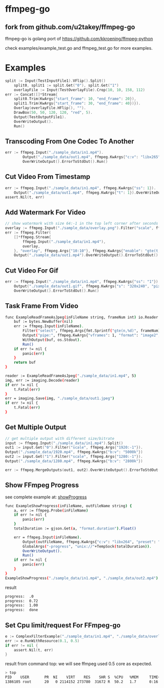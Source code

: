 # ffmpeg-go

## fork from github.com/u2takey/ffmpeg-go

ffmpeg-go is golang port of https://github.com/kkroening/ffmpeg-python

check examples/example_test.go and ffmpeg_test.go for more examples.


# Examples

```go
split := Input(TestInputFile1).VFlip().Split()
	split0, split1 := split.Get("0"), split.Get("1")
	overlayFile := Input(TestOverlayFile).Crop(10, 10, 158, 112)
err := Concat([]*Stream{
    split0.Trim(KwArgs{"start_frame": 10, "end_frame": 20}),
    split1.Trim(KwArgs{"start_frame": 30, "end_frame": 40})}).
    Overlay(overlayFile.HFlip(), "").
    DrawBox(50, 50, 120, 120, "red", 5).
    Output(TestOutputFile1).
    OverWriteOutput().
    Run()
```

## Transcoding From One Codec To Another

```go
err := ffmpeg.Input("./sample_data/in1.mp4").
		Output("./sample_data/out1.mp4", ffmpeg.KwArgs{"c:v": "libx265"}).
		OverWriteOutput().ErrorToStdOut().Run()
```

## Cut Video From Timestamp

```go
err := ffmpeg.Input("./sample_data/in1.mp4", ffmpeg.KwArgs{"ss": 1}).
    Output("./sample_data/out1.mp4", ffmpeg.KwArgs{"t": 1}).OverWriteOutput().Run()
assert.Nil(t, err)
```

## Add Watermark For Video
```go
// show watermark with size 64:-1 in the top left corner after seconds 1
overlay := ffmpeg.Input("./sample_data/overlay.png").Filter("scale", ffmpeg.Args{"64:-1"})
err := ffmpeg.Filter(
    []*ffmpeg.Stream{
        ffmpeg.Input("./sample_data/in1.mp4"),
        overlay,
    }, "overlay", ffmpeg.Args{"10:10"}, ffmpeg.KwArgs{"enable": "gte(t,1)"}).
    Output("./sample_data/out1.mp4").OverWriteOutput().ErrorToStdOut().Run()
```


## Cut Video For Gif 

```go
err := ffmpeg.Input("./sample_data/in1.mp4", ffmpeg.KwArgs{"ss": "1"}).
    Output("./sample_data/out1.gif", ffmpeg.KwArgs{"s": "320x240", "pix_fmt": "rgb24", "t": "3", "r": "3"}).
    OverWriteOutput().ErrorToStdOut().Run()
```


## Task Frame From Video

```bash
func ExampleReadFrameAsJpeg(inFileName string, frameNum int) io.Reader {
	buf := bytes.NewBuffer(nil)
	err := ffmpeg.Input(inFileName).
		Filter("select", ffmpeg.Args{fmt.Sprintf("gte(n,%d)", frameNum)}).
		Output("pipe:", ffmpeg.KwArgs{"vframes": 1, "format": "image2", "vcodec": "mjpeg"}).
		WithOutput(buf, os.Stdout).
		Run()
	if err != nil {
		panic(err)
	}
	return buf
}

reader := ExampleReadFrameAsJpeg("./sample_data/in1.mp4", 5)
img, err := imaging.Decode(reader)
if err != nil {
    t.Fatal(err)
}
err = imaging.Save(img, "./sample_data/out1.jpeg")
if err != nil {
    t.Fatal(err)
}
```

## Get Multiple Output

```go
// get multiple output with different size/bitrate
input := ffmpeg.Input("./sample_data/in1.mp4").Split()
out1 := input.Get("0").Filter("scale", ffmpeg.Args{"1920:-1"}).
Output("./sample_data/1920.mp4", ffmpeg.KwArgs{"b:v": "5000k"})
out2 := input.Get("1").Filter("scale", ffmpeg.Args{"1280:-1"}).
Output("./sample_data/1280.mp4", ffmpeg.KwArgs{"b:v": "2800k"})

err := ffmpeg.MergeOutputs(out1, out2).OverWriteOutput().ErrorToStdOut().Run()
```

## Show FFmpeg Progress

see complete example at: [showProgress](./examples/showProgress.go)

```bash
func ExampleShowProgress(inFileName, outFileName string) {
	a, err := ffmpeg.Probe(inFileName)
	if err != nil {
		panic(err)
	}
	totalDuration := gjson.Get(a, "format.duration").Float()

	err = ffmpeg.Input(inFileName).
		Output(outFileName, ffmpeg.KwArgs{"c:v": "libx264", "preset": "veryslow"}).
		GlobalArgs("-progress", "unix://"+TempSock(totalDuration)).
		OverWriteOutput().
		Run()
	if err != nil {
		panic(err)
	}
}
ExampleShowProgress("./sample_data/in1.mp4", "./sample_data/out2.mp4")
```

result 

```bash
progress:  .0
progress:  0.72
progress:  1.00
progress:  done
```


## Set Cpu limit/request For FFmpeg-go

```go
e := ComplexFilterExample("./sample_data/in1.mp4", "./sample_data/overlay.png", "./sample_data/out2.mp4")
err := e.RunWithResource(0.1, 0.5)
if err != nil {
    assert.Nil(t, err)
}
```

result from command top: we will see ffmpeg used 0.5 core as expected.

```bash
> top 
PID    USER       PR  NI    VIRT    RES    SHR S  %CPU   %MEM     TIME+ COMMAND
1386105 root      20   0 2114152 273780  31672 R  50.2   1.7      0:16.79 ffmpeg
```
